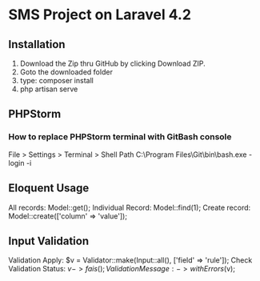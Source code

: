 # SMS Project on Laravel 4.2

## Installation
1. Download the Zip thru GitHub by clicking Download ZIP.
2. Goto the downloaded folder
3. type: composer install
4. php artisan serve

## PHPStorm
### How to replace PHPStorm terminal with GitBash console
File > Settings > Terminal > Shell Path
C:\Program Files\Git\bin\bash.exe -login -i


## Eloquent Usage
All records: Model::get();
Individual Record: Model::find(1);
Create record: Model::create(['column' => 'value']);

## Input Validation
Validation Apply: $v = Validator::make(Input::all(), ['field' => 'rule']);
Check Validation Status: $v->fais();
Validation Message: ->withErrors($v);
